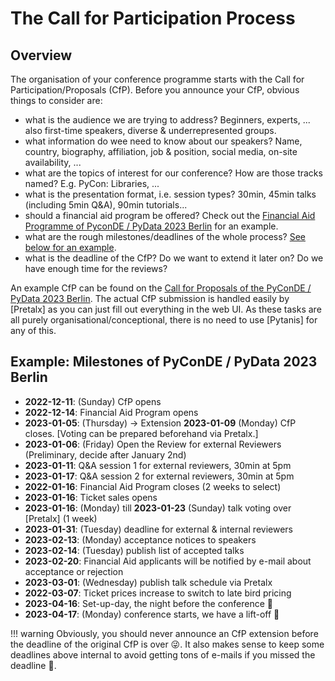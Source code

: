 # The Call for Participation Process

## Overview

The organisation of your conference programme starts with the Call for Participation/Proposals (CfP).
Before you announce your CfP, obvious things to consider are:
* what is the audience we are trying to address? Beginners, experts, ... also first-time speakers, diverse & underrepresented groups.
* what information do wee need to know about our speakers? Name, country, biography, affiliation, job & position, social media, on-site availability, ...
* what are the topics of interest for our conference? How are those tracks named? E.g. PyCon: Libraries, ...
* what is the presentation format, i.e. session types? 30min, 45min talks (including 5min Q&A), 90min tutorials...
* should a financial aid program be offered? Check out the [Financial Aid Programme of PyconDE / PyData 2023 Berlin](https://2023.pycon.de/financial-aid/) for an example.
* what are the rough milestones/deadlines of the whole process? [See below for an example](#example-milestones-of-pyconde-pydata-2023-berlin).
* what is the deadline of the CfP? Do we want to extend it later on? Do we have enough time for the reviews?

An example CfP can be found on the [Call for Proposals of the PyConDE / PyData 2023 Berlin](https://2023.pycon.de/blog/call-for-proposals/).
The actual CfP submission is handled easily by [Pretalx] as you can just fill out everything in the web UI.
As these tasks are all purely organisational/conceptional, there is no need to use [Pytanis] for any of this.

## Example: Milestones of PyConDE / PyData 2023 Berlin

* **2022-12-11**: (Sunday) CfP opens
* **2022-12-14**: Financial Aid Program opens
* **2023-01-05**: (Thursday) -> Extension **2023-01-09** (Monday) CfP closes. \[Voting can be prepared beforehand via Pretalx.\]
* **2023-01-06**: (Friday) Open the Review for external Reviewers (Preliminary, decide after January 2nd)
* **2023-01-11**: Q&A session 1 for external reviewers, 30min at 5pm
* **2023-01-17**: Q&A session 2 for external reviewers, 30min at 5pm
* **2022-01-16**: Financial Aid Program closes (2 weeks to select)
* **2023-01-16**: Ticket sales opens
* **2023-01-16**: (Monday) till **2023-01-23** (Sunday) talk voting over [Pretalx] (1 week)
* **2023-01-31**: (Tuesday) deadline for external & internal reviewers
* **2023-02-13**: (Monday) acceptance notices to speakers
* **2023-02-14**: (Tuesday) publish list of accepted talks
* **2023-02-20**: Financial Aid applicants will be notified by e-mail about acceptance or rejection
* **2023-03-01**: (Wednesday) publish talk schedule via Pretalx
* **2022-03-07**: Ticket prices increase to switch to late bird pricing
* **2023-04-16**: Set-up-day, the night before the conference 🎉
* **2023-04-17**: (Monday) conference starts, we have a lift-off 🚀

!!! warning
    Obviously, you should never announce an CfP extension before the deadline of the original CfP is over 😜. It also
    makes sense to keep some deadlines above internal to avoid getting tons of e-mails if you missed the deadline 🙈.
